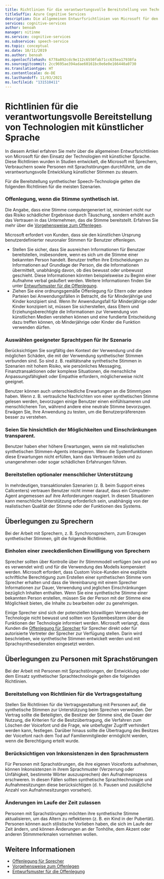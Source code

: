 ```yaml
---
title: Richtlinien für die verantwortungsvolle Bereitstellung von Technologien mit künstlicher Sprache
titleSuffix: Azure Cognitive Services
description: Die allgemeinen Entwurfsrichtlinien von Microsoft für den Einsatz der Technologien mit künstlicher Sprache. Diese wurden in Studien entwickelt, die Microsoft mit Sprechern, Verbrauchern sowie Personen mit Sprachstörungen durchführte, um die verantwortungsvolle Entwicklung der künstlichen Sprache zu steuern.
services: cognitive-services
author: benoah
manager: nitinme
ms.service: cognitive-services
ms.subservice: speech-service
ms.topic: conceptual
ms.date: 10/11/2019
ms.author: benoah
ms.openlocfilehash: 6778a892cdc9e112c6550fab71cc635ea17938fa
ms.sourcegitcommit: 2cc9695ae394adae60161bc0e6e0e166440a0730
ms.translationtype: HT
ms.contentlocale: de-DE
ms.lasthandoff: 11/03/2021
ms.locfileid: "131510411"
---
```

# <a name="guidelines-for-responsible-deployment-of-synthetic-voice-technology"></a>Richtlinien für die verantwortungsvolle Bereitstellung von Technologien mit künstlicher Sprache

In diesem Artikel erfahren Sie mehr über die allgemeinen Entwurfsrichtlinien von Microsoft für den Einsatz der Technologien mit künstlicher Sprache. Diese Richtlinien wurden in Studien entwickelt, die Microsoft mit Sprechern, Verbrauchern sowie Personen mit Sprachstörungen durchführte, um die verantwortungsvolle Entwicklung künstlicher Stimmen zu steuern.

Für die Bereitstellung synthetischer Speech-Technologie gelten die folgenden Richtlinien für die meisten Szenarien.

### <a name="disclose-when-the-voice-is-synthetic"></a>Offenlegung, wenn die Stimme synthetisch ist.
Die Angabe, dass eine Stimme computergeneriert ist, minimiert nicht nur das Risiko schädlicher Ergebnisse durch Täuschung, sondern erhöht auch das Vertrauen in das Unternehmen, das die Stimme bereitstellt. Erfahren Sie mehr über die [Vorgehensweise zum Offenlegen](concepts-disclosure-guidelines.md).

Microsoft erfordert von Kunden, dass sie den künstlichen Ursprung benutzerdefinierter neuronaler Stimmen für Benutzer offenlegen. 
* Stellen Sie sicher, dass Sie ausreichen Informationen für Benutzer bereitstellen, insbesondere, wenn es sich um die Stimme einer bekannten Person handelt. Benutzer treffen ihre Entscheidungen zu Informationen auf Grundlage der Person, die die Informationen übermittelt, unabhängig davon, ob dies bewusst oder unbewusst geschieht.  Diese Informationen könnten beispielsweise zu Beginn einer Aufnahme verbal geäußert werden. Weitere Informationen finden Sie unter [Entwurfsmuster für die Offenlegung](concepts-disclosure-patterns.md).   
* Ziehen Sie eine ordnungsgemäße Offenlegung für Eltern oder andere Parteien bei Anwendungsfällen in Betracht, die für Minderjährige und Kinder konzipiert sind. Wenn Ihr Anwendungsfall für Minderjährige oder Kinder konzipiert ist, müssen Sie sicherstellen, dass Eltern und Erziehungsberechtigte die Informationen zur Verwendung von künstlichen Medien verstehen können und eine fundierte Entscheidung dazu treffen können, ob Minderjährige oder Kinder die Funktion verwenden dürfen. 

### <a name="select-appropriate-voice-types-for-your-scenario"></a>Auswählen geeigneter Sprachtypen für Ihr Szenario
Berücksichtigen Sie sorgfältig den Kontext der Verwendung und die möglichen Schäden, die mit der Verwendung synthetischer Stimmen verbunden sind. So sind z. B. realitätsnahe synthetische Stimmen in Szenarien mit hohem Risiko, wie persönliches Messaging, Finanztransaktionen oder komplexe Situationen, die menschliche Anpassungsfähigkeit oder Empathie erfordern, möglicherweise nicht geeignet. 

Benutzer können auch unterschiedliche Erwartungen an die Stimmtypen haben. Wenn z. B. vertrauliche Nachrichten von einer synthetischen Stimme gelesen werden, bevorzugen einige Benutzer einen einfühlsameren und menschlicheren Ton, während andere eine neutrale Stimme bevorzugen. Erwägen Sie, Ihre Anwendung zu testen, um die Benutzerpräferenzen besser zu verstehen.

### <a name="be-transparent-about-capabilities-and-limitations"></a>Seien Sie hinsichtlich der Möglichkeiten und Einschränkungen transparent.
Benutzer haben eher höhere Erwartungen, wenn sie mit realistischen synthetischen Stimmen-Agents interagieren. Wenn die Systemfunktionen diese Erwartungen nicht erfüllen, kann das Vertrauen leiden und zu unangenehmen oder sogar schädlichen Erfahrungen führen.

### <a name="provide-optional-human-support"></a>Bereitstellen optionaler menschlicher Unterstützung
In mehrdeutigen, transaktionalen Szenarien (z. B. beim Support eines Callcenters) vertrauen Benutzer nicht immer darauf, dass ein Computer-Agent angemessen auf ihre Anforderungen reagiert. In diesen Situationen kann menschliche Unterstützung erforderlich sein, unabhängig von der realistischen Qualität der Stimme oder der Funktionen des Systems.

## <a name="considerations-for-voice-talent"></a>Überlegungen zu Sprechern
Bei der Arbeit mit Sprechern, z. B. Synchronsprechern, zum Erzeugen synthetischer Stimmen, gilt die folgende Richtlinie.

### <a name="obtain-meaningful-consent-from-voice-talent"></a>Einholen einer zweckdienlichen Einwilligung von Sprechern
Sprecher sollten über Kontrolle über ihr Stimmmodell verfügen (wie und wo es verwendet wird) und für die Verwendung des Modells kompensiert werden. Microsoft erfordert, dass Custom Voice-Kunden eine explizite schriftliche Berechtigung zum Erstellen einer synthetischen Stimme vom Sprecher erhalten und dass die Vereinbarung mit einem Sprecher Informationen zur Dauer, Verwendung und jeglichen Einschränkungen bezüglich Inhalten enthalten.  Wenn Sie eine synthetische Stimme einer bekannten Person erstellen, müssen Sie der Person mit der Stimme eine Möglichkeit bieten, die Inhalte zu bearbeiten oder zu genehmigen.

Einige Sprecher sind sich der potenziellen böswilligen Verwendung der Technologie nicht bewusst und sollten von Systembesitzern über die Funktionen der Technologie informiert werden. Microsoft verlangt, dass Kunden die [Offenlegung für Sprecher](/legal/cognitive-services/speech-service/disclosure-voice-talent) für Sprecher direkt oder für autorisierte Vertreter der Sprecher zur Verfügung stellen. Darin wird beschrieben, wie synthetische Stimmen entwickelt werden und mit Sprachsynthesediensten eingesetzt werden.

## <a name="considerations-for-those-with-speech-disorders"></a>Überlegungen zu Personen mit Sprachstörungen
Bei der Arbeit mit Personen mit Sprachstörungen, der Entwicklung oder dem Einsatz synthetischer Sprachtechnologie gelten die folgenden Richtlinien.

### <a name="provide-guidelines-to-establish-contracts"></a>Bereitstellung von Richtlinien für die Vertragsgestaltung
Stellen Sie Richtlinien für die Vertragsgestaltung mit Personen auf, die synthetische Stimmen zur Unterstützung beim Sprechen verwenden. Der Vertrag sollte die Beteiligten, die Besitzer der Stimme sind, die Dauer der Nutzung, die Kriterien für die Besitzübertragung, die Verfahren zum Löschen der Voicefont und die Frage, wie unbefugter Zugriff verhindert werden kann, festlegen. Darüber hinaus sollte die Übertragung des Besitzes der Voicefont nach dem Tod auf Familienmitglieder ermöglicht werden, wenn die Berechtigung erteilt wurde.

### <a name="account-for-inconsistencies-in-speech-patterns"></a>Berücksichtigen von Inkonsistenzen in den Sprachmustern
Für Personen mit Sprachstörungen, die ihre eigenen Voicefonts aufnehmen, können Inkonsistenzen in ihrem Sprachmuster (Verzerrung oder Unfähigkeit, bestimmte Wörter auszusprechen) den Aufnahmeprozess erschweren. In diesen Fällen sollten synthetische Sprachtechnologie und Aufnahmesitzungen diese berücksichtigen (d. h. Pausen und zusätzliche Anzahl von Aufnahmesitzungen vorsehen).

### <a name="allow-modification-over-time"></a>Änderungen im Laufe der Zeit zulassen
Personen mit Sprachstörungen möchten ihre synthetische Stimme aktualisieren, um das Altern zu reflektieren (z. B. ein Kind in der Pubertät). Personen können auch stilistische Vorlieben haben, die sich im Laufe der Zeit ändern, und können Änderungen an der Tonhöhe, dem Akzent oder anderen Stimmmerkmalen vornehmen wollen.


## <a name="see-also"></a>Weitere Informationen

* [Offenlegung für Sprecher](/legal/cognitive-services/speech-service/disclosure-voice-talent?context=%2fazure%2fcognitive-services%2fspeech-service%2fcontext%2fcontext)
* [Vorgehensweise zum Offenlegen](concepts-disclosure-guidelines.md)
* [Entwurfsmuster für die Offenlegung](concepts-disclosure-patterns.md)

